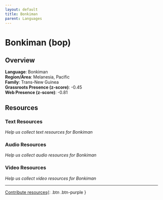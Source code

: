 ```yaml
---
layout: default
title: Bonkiman
parent: Languages
---
```


# Bonkiman (bop)

## Overview

**Language**: Bonkiman  
**Region/Area**: Melanesia, Pacific  
**Family**: Trans-New Guinea  
**Grassroots Presence (z-score)**: -0.45  
**Web Presence (z-score)**: -0.81  

## Resources

### Text Resources
*Help us collect text resources for Bonkiman*

### Audio Resources
*Help us collect audio resources for Bonkiman*

### Video Resources
*Help us collect video resources for Bonkiman*

---

[Contribute resources](https://forms.office.com/e/1SfLJx3u1r){: .btn .btn-purple }
